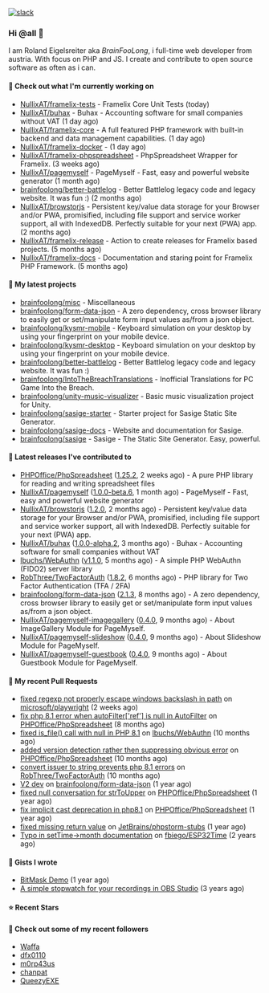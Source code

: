 [![slack](https://img.shields.io/badge/Join%20Slack%20Chat-4A154B?logo=slack&logoColor=white)](https://scripts.0x.at/github-webhooks/slack-join/)

### Hi @all 👋

I am Roland Eigelsreiter aka _BrainFooLong_, i full-time web developer from austria. With focus on PHP and JS. I create and contribute to open source software as often as i can.


#### 👷 Check out what I'm currently working on

- [NullixAT/framelix-tests](https://github.com/NullixAT/framelix-tests) - Framelix Core Unit Tests (today)
- [NullixAT/buhax](https://github.com/NullixAT/buhax) - Buhax - Accounting software for small companies without VAT (1 day ago)
- [NullixAT/framelix-core](https://github.com/NullixAT/framelix-core) - A full featured PHP framework with built-in backend and data management capabilities. (1 day ago)
- [NullixAT/framelix-docker](https://github.com/NullixAT/framelix-docker) -  (1 day ago)
- [NullixAT/framelix-phpspreadsheet](https://github.com/NullixAT/framelix-phpspreadsheet) - PhpSpreadsheet Wrapper for Framelix. (3 weeks ago)
- [NullixAT/pagemyself](https://github.com/NullixAT/pagemyself) - PageMyself - Fast, easy and powerful website generator (1 month ago)
- [brainfoolong/better-battlelog](https://github.com/brainfoolong/better-battlelog) - Better Battlelog legacy code and legacy website. It was fun :) (2 months ago)
- [NullixAT/browstorjs](https://github.com/NullixAT/browstorjs) - Persistent key/value data storage for your Browser and/or PWA, promisified, including file support and service worker support, all with IndexedDB. Perfectly suitable for your next (PWA) app. (2 months ago)
- [NullixAT/framelix-release](https://github.com/NullixAT/framelix-release) - Action to create releases for Framelix based projects. (5 months ago)
- [NullixAT/framelix-docs](https://github.com/NullixAT/framelix-docs) - Documentation and staring point for Framelix PHP Framework. (5 months ago)

#### 🌱 My latest projects

- [brainfoolong/misc](https://github.com/brainfoolong/misc) - Miscellaneous
- [brainfoolong/form-data-json](https://github.com/brainfoolong/form-data-json) - A zero dependency, cross browser library to easily get or set/manipulate form input values as/from a json object.
- [brainfoolong/kysmr-mobile](https://github.com/brainfoolong/kysmr-mobile) - Keyboard simulation on your desktop by using your fingerprint on your mobile device.
- [brainfoolong/kysmr-desktop](https://github.com/brainfoolong/kysmr-desktop) - Keyboard simulation on your desktop by using your fingerprint on your mobile device.
- [brainfoolong/better-battlelog](https://github.com/brainfoolong/better-battlelog) - Better Battlelog legacy code and legacy website. It was fun :)
- [brainfoolong/IntoTheBreachTranslations](https://github.com/brainfoolong/IntoTheBreachTranslations) - Inofficial Translations for PC Game Into the Breach.
- [brainfoolong/unity-music-visualizer](https://github.com/brainfoolong/unity-music-visualizer) - Basic music visualization project for Unity.
- [brainfoolong/sasige-starter](https://github.com/brainfoolong/sasige-starter) - Starter project for Sasige Static Site Generator.
- [brainfoolong/sasige-docs](https://github.com/brainfoolong/sasige-docs) - Website and documentation for Sasige.
- [brainfoolong/sasige](https://github.com/brainfoolong/sasige) - Sasige - The Static Site Generator. Easy, powerful.

#### 🔭 Latest releases I've contributed to

- [PHPOffice/PhpSpreadsheet](https://github.com/PHPOffice/PhpSpreadsheet) ([1.25.2](https://github.com/PHPOffice/PhpSpreadsheet/releases/tag/1.25.2), 2 weeks ago) - A pure PHP library for reading and writing spreadsheet files
- [NullixAT/pagemyself](https://github.com/NullixAT/pagemyself) ([1.0.0-beta.6](https://github.com/NullixAT/pagemyself/releases/tag/1.0.0-beta.6), 1 month ago) - PageMyself - Fast, easy and powerful website generator
- [NullixAT/browstorjs](https://github.com/NullixAT/browstorjs) ([1.2.0](https://github.com/NullixAT/browstorjs/releases/tag/1.2.0), 2 months ago) - Persistent key/value data storage for your Browser and/or PWA, promisified, including file support and service worker support, all with IndexedDB. Perfectly suitable for your next (PWA) app.
- [NullixAT/buhax](https://github.com/NullixAT/buhax) ([1.0.0-alpha.2](https://github.com/NullixAT/buhax/releases/tag/1.0.0-alpha.2), 3 months ago) - Buhax - Accounting software for small companies without VAT
- [lbuchs/WebAuthn](https://github.com/lbuchs/WebAuthn) ([v1.1.0](https://github.com/lbuchs/WebAuthn/releases/tag/v1.1.0), 5 months ago) - A simple PHP WebAuthn (FIDO2) server library
- [RobThree/TwoFactorAuth](https://github.com/RobThree/TwoFactorAuth) ([1.8.2](https://github.com/RobThree/TwoFactorAuth/releases/tag/1.8.2), 6 months ago) - PHP library for Two Factor Authentication (TFA / 2FA)
- [brainfoolong/form-data-json](https://github.com/brainfoolong/form-data-json) ([2.1.3](https://github.com/brainfoolong/form-data-json/releases/tag/2.1.3), 8 months ago) - A zero dependency, cross browser library to easily get or set/manipulate form input values as/from a json object.
- [NullixAT/pagemyself-imagegallery](https://github.com/NullixAT/pagemyself-imagegallery) ([0.4.0](https://github.com/NullixAT/pagemyself-imagegallery/releases/tag/0.4.0), 9 months ago) - About ImageGallery Module for PageMyself.
- [NullixAT/pagemyself-slideshow](https://github.com/NullixAT/pagemyself-slideshow) ([0.4.0](https://github.com/NullixAT/pagemyself-slideshow/releases/tag/0.4.0), 9 months ago) - About Slideshow Module for PageMyself.
- [NullixAT/pagemyself-guestbook](https://github.com/NullixAT/pagemyself-guestbook) ([0.4.0](https://github.com/NullixAT/pagemyself-guestbook/releases/tag/0.4.0), 9 months ago) - About Guestbook Module for PageMyself.

#### 🔨 My recent Pull Requests

- [fixed regexp not properly escape windows backslash in path](https://github.com/microsoft/playwright/pull/17690) on [microsoft/playwright](https://github.com/microsoft/playwright) (2 weeks ago)
- [fix php 8.1 error when autoFilter[&#39;ref&#39;] is null in AutoFilter](https://github.com/PHPOffice/PhpSpreadsheet/pull/2596) on [PHPOffice/PhpSpreadsheet](https://github.com/PHPOffice/PhpSpreadsheet) (8 months ago)
- [fixed is_file() call with null in PHP 8.1](https://github.com/lbuchs/WebAuthn/pull/53) on [lbuchs/WebAuthn](https://github.com/lbuchs/WebAuthn) (10 months ago)
- [added version detection rather then suppressing obvious error](https://github.com/PHPOffice/PhpSpreadsheet/pull/2438) on [PHPOffice/PhpSpreadsheet](https://github.com/PHPOffice/PhpSpreadsheet) (10 months ago)
- [convert issuer to string prevents php 8.1 errors](https://github.com/RobThree/TwoFactorAuth/pull/83) on [RobThree/TwoFactorAuth](https://github.com/RobThree/TwoFactorAuth) (10 months ago)
- [V2 dev](https://github.com/brainfoolong/form-data-json/pull/19) on [brainfoolong/form-data-json](https://github.com/brainfoolong/form-data-json) (1 year ago)
- [fixed null conversation for strToUpper](https://github.com/PHPOffice/PhpSpreadsheet/pull/2292) on [PHPOffice/PhpSpreadsheet](https://github.com/PHPOffice/PhpSpreadsheet) (1 year ago)
- [fix implicit cast deprecation in php8.1](https://github.com/PHPOffice/PhpSpreadsheet/pull/2210) on [PHPOffice/PhpSpreadsheet](https://github.com/PHPOffice/PhpSpreadsheet) (1 year ago)
- [fixed missing return value](https://github.com/JetBrains/phpstorm-stubs/pull/1151) on [JetBrains/phpstorm-stubs](https://github.com/JetBrains/phpstorm-stubs) (1 year ago)
- [Typo in setTime-&gt;month documentation](https://github.com/fbiego/ESP32Time/pull/2) on [fbiego/ESP32Time](https://github.com/fbiego/ESP32Time) (2 years ago)

#### 📓 Gists I wrote

- [BitMask Demo](https://gist.github.com/4c30bdf9d94acfa4d2f61f0ae932ef71) (1 year ago)
- [A simple stopwatch for your recordings in OBS Studio](https://gist.github.com/5750da1529a88c6c4a125b0a157c5d46) (3 years ago)

#### ⭐ Recent Stars


#### 👯 Check out some of my recent followers

- [Waffa](https://github.com/Waffa)
- [dfx0110](https://github.com/dfx0110)
- [m0rp43us](https://github.com/m0rp43us)
- [chanpat](https://github.com/chanpat)
- [QueezyEXE](https://github.com/QueezyEXE)